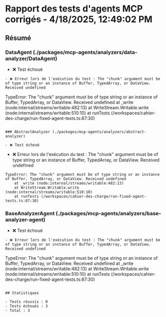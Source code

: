 # Rapport des tests d'agents MCP corrigés - 4/18/2025, 12:49:02 PM

## Résumé

### DataAgent (./packages/mcp-agents/analyzers/data-analyzer/DataAgent)

- ❌ Test échoué
```
- ❌ Erreur lors de l'exécution du test : The "chunk" argument must be of type string or an instance of Buffer, TypedArray, or DataView. Received undefined
```
TypeError: The "chunk" argument must be of type string or an instance of Buffer, TypedArray, or DataView. Received undefined
    at _write (node:internal/streams/writable:482:13)
    at WriteStream.Writable.write (node:internal/streams/writable:510:10)
    at runTests (/workspaces/cahier-des-charge/run-fixed-agent-tests.ts:87:30)
```

### AbstractAnalyzer (./packages/mcp-agents/analyzers/abstract-analyzer)

- ❌ Test échoué
```
- ❌ Erreur lors de l'exécution du test : The "chunk" argument must be of type string or an instance of Buffer, TypedArray, or DataView. Received undefined
```
TypeError: The "chunk" argument must be of type string or an instance of Buffer, TypedArray, or DataView. Received undefined
    at _write (node:internal/streams/writable:482:13)
    at WriteStream.Writable.write (node:internal/streams/writable:510:10)
    at runTests (/workspaces/cahier-des-charge/run-fixed-agent-tests.ts:87:30)
```

### BaseAnalyzerAgent (./packages/mcp-agents/analyzers/base-analyzer-agent)

- ❌ Test échoué
```
- ❌ Erreur lors de l'exécution du test : The "chunk" argument must be of type string or an instance of Buffer, TypedArray, or DataView. Received undefined
```
TypeError: The "chunk" argument must be of type string or an instance of Buffer, TypedArray, or DataView. Received undefined
    at _write (node:internal/streams/writable:482:13)
    at WriteStream.Writable.write (node:internal/streams/writable:510:10)
    at runTests (/workspaces/cahier-des-charge/run-fixed-agent-tests.ts:87:30)
```

## Statistiques

- Tests réussis : 0
- Tests échoués : 3
- Total : 3
